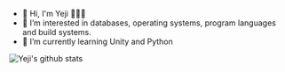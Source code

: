 - 👋 Hi, I'm Yeji  👨🏻‍💻
- 👀 I’m interested in databases, operating systems, program languages and build systems.
- 🌱 I’m currently learning Unity and Python

<!---
ellen310/ellen310 is a ✨ special ✨ repository because its `README.md` (this file) appears on your GitHub profile.
You can click the Preview link to take a look at your changes.
--->

![Yeji's github stats](https://github-readme-stats.vercel.app/api?username=ohbyul&show_icons=true&theme=radical)
